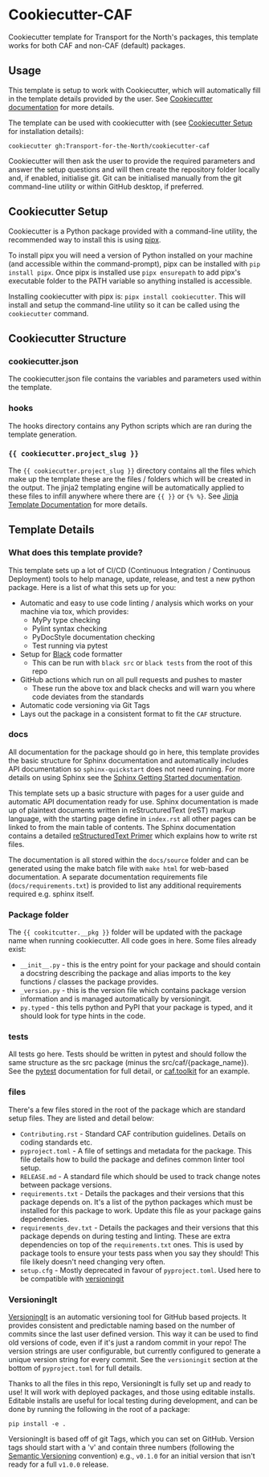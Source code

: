 # Cookiecutter-CAF

Cookiecutter template for Transport for the North's packages, this template works for both
CAF and non-CAF (default) packages.

## Usage

This template is setup to work with Cookiecutter, which will automatically fill in the template
details provided by the user. See [Cookiecutter documentation](https://cookiecutter.readthedocs.io/en/stable/index.html)
for more details.

The template can be used with cookiecutter with (see [Cookiecutter Setup](#cookiecutter-setup)
for installation details):

`cookiecutter gh:Transport-for-the-North/cookiecutter-caf`

Cookiecutter will then ask the user to provide the required parameters and answer the setup
questions and will then create the repository folder locally and, if enabled, initialise git.
Git can be initialised manually from the git command-line utility or within GitHub desktop,
if preferred.

## Cookiecutter Setup

Cookiecutter is a Python package provided with a command-line utility, the recommended way to
install this is using [pipx](https://pipx.pypa.io/stable/).

To install pipx you will need a version of Python installed on your machine (and accessible
within the command-prompt), pipx can be installed with `pip install pipx`. Once pipx is installed
use `pipx ensurepath` to add pipx's executable folder to the PATH variable so anything installed
is accessible.

Installing cookiecutter with pipx is: `pipx install cookiecutter`. This will install and setup
the command-line utility so it can be called using the `cookiecutter` command.

## Cookiecutter Structure

### cookiecutter.json

The cookiecutter.json file contains the variables and parameters used within the template.

### hooks

The hooks directory contains any Python scripts which are ran during the template generation.

### `{{ cookiecutter.project_slug }}`

The `{{ cookiecutter.project_slug }}` directory contains all the files which make up the template
these are the files / folders which will be created in the output. The jinja2 templating engine
will be automatically applied to these files to infill anywhere where there are `{{ }}` or `{% %}`.
See [Jinja Template Documentation](https://jinja.palletsprojects.com/en/3.1.x/templates/#) for
more details.

## Template Details

### What does this template provide?

This template sets up a lot of CI/CD (Continuous Integration / Continuous Deployment) tools
to help manage, update, release, and test a new python package. Here is a list of what
this sets up for you:

- Automatic and easy to use code linting / analysis which works on your machine via tox, which provides:
  - MyPy type checking
  - Pylint syntax checking
  - PyDocStyle documentation checking
  - Test running via pytest
- Setup for [Black](https://github.com/psf/black) code formatter
  - This can be run with `black src` or `black tests` from the root of this repo
- GitHub actions which run on all pull requests and pushes to master
  - These run the above tox and black checks and will warn you where code deviates from the standards
- Automatic code versioning via Git Tags
- Lays out the package in a consistent format to fit the `CAF` structure.

### docs

All documentation for the package should go in here, this template provides the basic structure
for Sphinx documentation and automatically includes API documentation so `sphinx-quickstart` does
not need running. For more details on using Sphinx see the
[Sphinx Getting Started documentation](https://www.sphinx-doc.org/en/master/usage/quickstart.html).

This template sets up a basic structure with pages for a user guide and automatic API documentation
ready for use. Sphinx documentation is made up of plaintext documents written in
reStructuredText (reST) markup language, with the starting page define in `index.rst` all other
pages can be linked to from the main table of contents. The Sphinx documentation contains a detailed
[reStructuredText Primer](https://www.sphinx-doc.org/en/master/usage/restructuredtext/basics.html)
which explains how to write rst files.

The documentation is all stored within the `docs/source` folder and can be generated using the make
batch file with `make html` for web-based documentation. A separate documentation requirements file
(`docs/requirements.txt`) is provided to list any additional requirements required e.g. sphinx itself.

### Package folder

The `{{ cookitcutter.__pkg }}` folder will be updated with the package name when running
cookiecutter. All code goes in here. Some files already exist:

- `__init__.py` - this is the entry point for your package and should contain a docstring
  describing the package and alias imports to the key functions / classes the package provides.
- `_version.py` - this is the version file which contains package version information and is
  managed automatically by versioningit.
- `py.typed` - this tells python and PyPI that your package is typed, and it should
  look for type hints in the code.

### tests

All tests go here.
Tests should be written in pytest and should follow the same structure as the src package
(minus the src/caf/{package_name}). See the [pytest](https://docs.pytest.org/en/7.2.x/)
documentation for full detail, or [caf.toolkit](https://github.com/Transport-for-the-North/caf.toolkit)
for an example.

### files

There's a few files stored in the root of the package which are standard setup files. They are
listed and detail below:

- `Contributing.rst` - Standard CAF contribution guidelines. Details on coding standards etc.
- `pyproject.toml` - A file of settings and metadata for the package. This file details how to
  build the package and defines common linter tool setup.
- `RELEASE.md` - A standard file which should be used to track change notes between package versions.
- `requirements.txt` - Details the packages and their versions that this package depends on. It's a
  list of the python packages which must be installed for this package to work. Update this file
  as your package gains dependencies.
- `requirements_dev.txt` - Details the packages and their versions that this package depends on during
  testing and linting. These are extra dependencies on top of the `requirements.txt` ones. This is
  used by package tools to ensure your tests pass when you say they should! This file likely doesn't
  need changing very often.
- `setup.cfg` - Mostly deprecated in favour of `pyproject.toml`. Used here to be compatible with
  [versioningit](https://github.com/jwodder/versioningit)

### VersioningIt

[VersioningIt](https://github.com/jwodder/versioningit)
is an automatic versioning tool for GitHub based projects. It provides
consistent and predictable naming based on the number of commits since the last
user defined version. This way it can be used to find old versions of code, even
if it's just a random commit in your repo!
The version strings are user configurable, but currently configured to generate
a unique version string for every commit. See the `versioningit` section at the
bottom of `pyproject.toml` for full details.

Thanks to all the files in this repo, VersioningIt is fully set up and ready
to use! It will work with deployed packages, and those using editable installs.
Editable installs are useful for local testing during development, and can be
done by running the following in the root of a package:

`pip install -e .`

VersioningIt is based off of git Tags, which you can set on GitHub. Version
tags should start with a 'v' and contain three numbers (following the
[Semantic Versioning](https://semver.org/) convention) e.g., `v0.1.0` for an
initial version that isn't ready for a full `v1.0.0` release.
